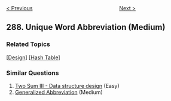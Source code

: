 <!--|This file generated by command(leetcode description); DO NOT EDIT.    |-->
<!--+----------------------------------------------------------------------+-->
<!--|@author    openset <openset.wang@gmail.com>                           |-->
<!--|@link      https://github.com/openset                                 |-->
<!--|@home      https://github.com/openset/leetcode                        |-->
<!--+----------------------------------------------------------------------+-->

[< Previous](https://github.com/openset/leetcode/tree/master/problems/find-the-duplicate-number "Find the Duplicate Number")
　　　　　　　　　　　　　　　　
[Next >](https://github.com/openset/leetcode/tree/master/problems/game-of-life "Game of Life")

## 288. Unique Word Abbreviation (Medium)



### Related Topics
  [[Design](https://github.com/openset/leetcode/tree/master/tag/design/README.md)]
  [[Hash Table](https://github.com/openset/leetcode/tree/master/tag/hash-table/README.md)]

### Similar Questions
  1. [Two Sum III - Data structure design](https://github.com/openset/leetcode/tree/master/problems/two-sum-iii-data-structure-design) (Easy)
  1. [Generalized Abbreviation](https://github.com/openset/leetcode/tree/master/problems/generalized-abbreviation) (Medium)
